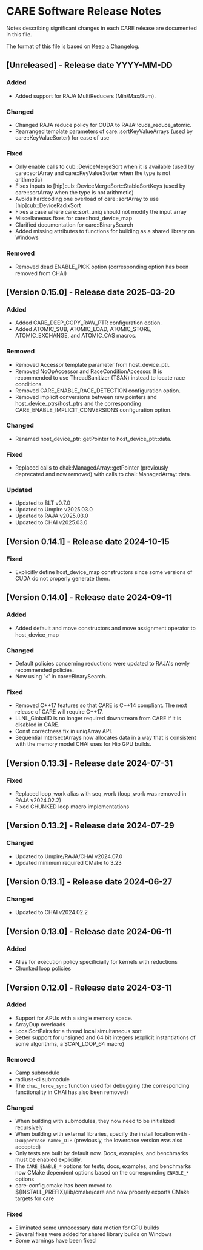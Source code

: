 [comment]: # (#################################################################)
[comment]: # (Copyright 2020-25, Lawrence Livermore National Security, LLC and CARE)
[comment]: # (project contributors. See the CARE LICENSE file for details.)
[comment]: # 
[comment]: # (SPDX-License-Identifier: BSD-3-Clause)
[comment]: # (#################################################################)

# CARE Software Release Notes

Notes describing significant changes in each CARE release are documented
in this file.

The format of this file is based on [Keep a Changelog](http://keepachangelog.com/en/1.0.0/).

## [Unreleased] - Release date YYYY-MM-DD

### Added
- Added support for RAJA MultiReducers (Min/Max/Sum).

### Changed
- Changed RAJA reduce policy for CUDA to RAJA::cuda\_reduce\_atomic.
- Rearranged template parameters of care::sortKeyValueArrays (used by care::KeyValueSorter) for ease of use

### Fixed
- Only enable calls to cub::DeviceMergeSort when it is available (used by care::sortArray and care::KeyValueSorter when the type is not arithmetic)
- Fixes inputs to [hip]cub::DeviceMergeSort::StableSortKeys (used by care::sortArray when the type is not arithmetic)
- Avoids hardcoding one overload of care::sortArray to use [hip]cub::DeviceRadixSort
- Fixes a case where care::sort\_uniq should not modify the input array
- Miscellaneous fixes for care::host\_device\_map
- Clarified documentation for care::BinarySearch
- Added missing attributes to functions for building as a shared library on Windows

### Removed
- Removed dead ENABLE\_PICK option (corresponding option has been removed from CHAI)

## [Version 0.15.0] - Release date 2025-03-20

### Added
- Added CARE\_DEEP\_COPY\_RAW\_PTR configuration option.
- Added ATOMIC\_SUB, ATOMIC\_LOAD, ATOMIC\_STORE, ATOMIC\_EXCHANGE, and ATOMIC\_CAS macros.

### Removed
- Removed Accessor template parameter from host\_device\_ptr.
- Removed NoOpAccessor and RaceConditionAccessor. It is recommended to use ThreadSanitizer (TSAN) instead to locate race conditions.
- Removed CARE\_ENABLE\_RACE\_DETECTION configuration option.
- Removed implicit conversions between raw pointers and host\_device\_ptrs/host\_ptrs and the corresponding CARE\_ENABLE\_IMPLICIT\_CONVERSIONS configuration option.

### Changed
- Renamed host\_device\_ptr::getPointer to host\_device\_ptr::data.

### Fixed
- Replaced calls to chai::ManagedArray::getPointer (previously deprecated and now removed) with calls to chai::ManagedArray::data.

### Updated
- Updated to BLT v0.7.0
- Updated to Umpire v2025.03.0
- Updated to RAJA v2025.03.0
- Updated to CHAI v2025.03.0

## [Version 0.14.1] - Release date 2024-10-15

### Fixed
- Explicitly define host\_device\_map constructors since some versions of CUDA do not properly generate them.

## [Version 0.14.0] - Release date 2024-09-11

### Added
- Added default and move constructors and move assignment operator to host\_device\_map

### Changed
- Default policies concerning reductions were updated to RAJA's newly recommended policies.
- Now using '<' in care::BinarySearch.

### Fixed
- Removed C++17 features so that CARE is C++14 compliant. The next release of CARE will require C++17.
- LLNL\_GlobalID is no longer required downstream from CARE if it is disabled in CARE.
- Const correctness fix in uniqArray API.
- Sequential IntersectArrays now allocates data in a way that is consistent with the memory model CHAI uses for Hip GPU builds.

## [Version 0.13.3] - Release date 2024-07-31

### Fixed
- Replaced loop\_work alias with seq\_work (loop\_work was removed in RAJA v2024.02.2)
- Fixed CHUNKED loop macro implementations

## [Version 0.13.2] - Release date 2024-07-29

### Changed
- Updated to Umpire/RAJA/CHAI v2024.07.0
- Updated minimum required CMake to 3.23

## [Version 0.13.1] - Release date 2024-06-27

### Changed
- Updated to CHAI v2024.02.2

## [Version 0.13.0] - Release date 2024-06-11

### Added
- Alias for execution policy specificially for kernels with reductions
- Chunked loop policies

## [Version 0.12.0] - Release date 2024-03-11

### Added
- Support for APUs with a single memory space.
- ArrayDup overloads
- LocalSortPairs for a thread local simultaneous sort
- Better support for unsigned and 64 bit integers (explicit instantiations of some algorithms, a SCAN\_LOOP\_64 macro)

### Removed
- Camp submodule
- radiuss-ci submodule
- The `chai_force_sync` function used for debugging (the corresponding functionality in CHAI has also been removed)

### Changed
- When building with submodules, they now need to be initialized recursively
- When building with external libraries, specify the install location with `-D<uppercase name>_DIR` (previously, the lowercase version was also accepted)
- Only tests are built by default now. Docs, examples, and benchmarks must be enabled explicitly.
- The `CARE_ENABLE_*` options for tests, docs, examples, and benchmarks now CMake dependent options based on the corresponding `ENABLE_*` options
- care-config.cmake has been moved to ${INSTALL\_PREFIX}/lib/cmake/care and now properly exports CMake targets for care

### Fixed
- Eliminated some unnecessary data motion for GPU builds
- Several fixes were added for shared library builds on Windows
- Some warnings have been fixed
